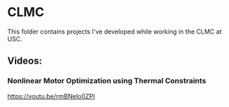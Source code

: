 # CLMC
This folder contains projects I've developed while working in the CLMC at USC.



## Videos:
### Nonlinear Motor Optimization using Thermal Constraints

https://youtu.be/rmBNeIo0ZPI
